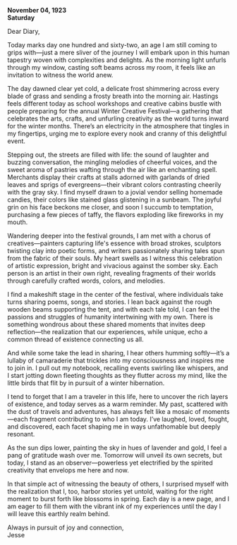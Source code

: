 
**November 04, 1923**  
**Saturday**  

Dear Diary,

Today marks day one hundred and sixty-two, an age I am still coming to grips with—just a mere sliver of the journey I will embark upon in this human tapestry woven with complexities and delights. As the morning light unfurls through my window, casting soft beams across my room, it feels like an invitation to witness the world anew. 

The day dawned clear yet cold, a delicate frost shimmering across every blade of grass and sending a frosty breath into the morning air. Hastings feels different today as school workshops and creative cabins bustle with people preparing for the annual Winter Creative Festival—a gathering that celebrates the arts, crafts, and unfurling creativity as the world turns inward for the winter months. There’s an electricity in the atmosphere that tingles in my fingertips, urging me to explore every nook and cranny of this delightful event. 

Stepping out, the streets are filled with life: the sound of laughter and buzzing conversation, the mingling melodies of cheerful voices, and the sweet aroma of pastries wafting through the air like an enchanting spell. Merchants display their crafts at stalls adorned with garlands of dried leaves and sprigs of evergreens—their vibrant colors contrasting cheerily with the gray sky. I find myself drawn to a jovial vendor selling homemade candies, their colors like stained glass glistening in a sunbeam. The joyful grin on his face beckons me closer, and soon I succumb to temptation, purchasing a few pieces of taffy, the flavors exploding like fireworks in my mouth.

Wandering deeper into the festival grounds, I am met with a chorus of creatives—painters capturing life's essence with broad strokes, sculptors twisting clay into poetic forms, and writers passionately sharing tales spun from the fabric of their souls. My heart swells as I witness this celebration of artistic expression, bright and vivacious against the somber sky. Each person is an artist in their own right, revealing fragments of their worlds through carefully crafted words, colors, and melodies.

I find a makeshift stage in the center of the festival, where individuals take turns sharing poems, songs, and stories. I lean back against the rough wooden beams supporting the tent, and with each tale told, I can feel the passions and struggles of humanity intertwining with my own. There is something wondrous about these shared moments that invites deep reflection—the realization that our experiences, while unique, echo a common thread of existence connecting us all.

And while some take the lead in sharing, I hear others humming softly—it’s a lullaby of camaraderie that trickles into my consciousness and inspires me to join in. I pull out my notebook, recalling events swirling like whispers, and I start jotting down fleeting thoughts as they flutter across my mind, like the little birds that flit by in pursuit of a winter hibernation.

I tend to forget that I am a traveler in this life, here to uncover the rich layers of existence, and today serves as a warm reminder. My past, scattered with the dust of travels and adventures, has always felt like a mosaic of moments—each fragment contributing to who I am today. I’ve laughed, loved, fought, and discovered, each facet shaping me in ways unfathomable but deeply resonant. 

As the sun dips lower, painting the sky in hues of lavender and gold, I feel a pang of gratitude wash over me. Tomorrow will unveil its own secrets, but today, I stand as an observer—powerless yet electrified by the spirited creativity that envelops me here and now. 

In that simple act of witnessing the beauty of others, I surprised myself with the realization that I, too, harbor stories yet untold, waiting for the right moment to burst forth like blossoms in spring. Each day is a new page, and I am eager to fill them with the vibrant ink of my experiences until the day I will leave this earthly realm behind. 

Always in pursuit of joy and connection,  
Jesse
